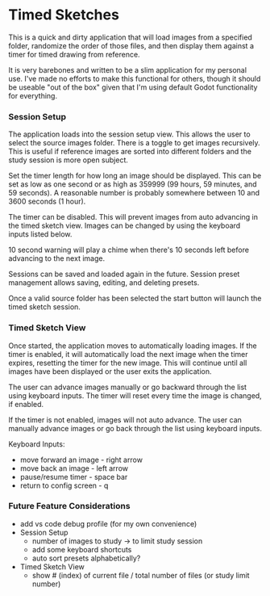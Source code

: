 # Timed Sketches

This is a quick and dirty application that will load images from a specified folder, randomize the order of those files, and then display them against a timer for timed drawing from reference.

It is very barebones and written to be a slim application for my personal use. I've made no efforts to make this functional for others, though it should be useable "out of the box" given that I'm using default Godot functionality for everything.

### Session Setup

The application loads into the session setup view. This allows the user to select the source images folder. There is a toggle to get images recursively. This is useful if reference images are sorted into different folders and the study session is more open subject.

Set the timer length for how long an image should be displayed. This can be set as low as one second or as high as 359999 (99 hours, 59 minutes, and 59 seconds). A reasonable number is probably somewhere between 10 and 3600 seconds (1 hour).

The timer can be disabled. This will prevent images from auto advancing in the timed sketch view. Images can be changed by using the keyboard inputs listed below.

10 second warning will play a chime when there's 10 seconds left before advancing to the next image.

Sessions can be saved and loaded again in the future. Session preset management allows saving, editing, and deleting presets.

Once a valid source folder has been selected the start button will launch the timed sketch session.

### Timed Sketch View

Once started, the application moves to automatically loading images. If the timer is enabled, it will automatically load the next image when the timer expires, resetting the timer for the new image. This will continue until all images have been displayed or the user exits the application.

The user can advance images manually or go backward through the list using keyboard inputs. The timer will reset every time the image is changed, if enabled.

If the timer is not enabled, images will not auto advance. The user can manually advance images or go back through the list using keyboard inputs.

Keyboard Inputs:

- move forward an image - right arrow
- move back an image - left arrow
- pause/resume timer - space bar
- return to config screen - q

### Future Feature Considerations

- add vs code debug profile (for my own convenience)
- Session Setup
	- number of images to study -> to limit study session
	- add some keyboard shortcuts
	- auto sort presets alphabetically?
- Timed Sketch View
	- show # (index) of current file / total number of files (or study limit number)
